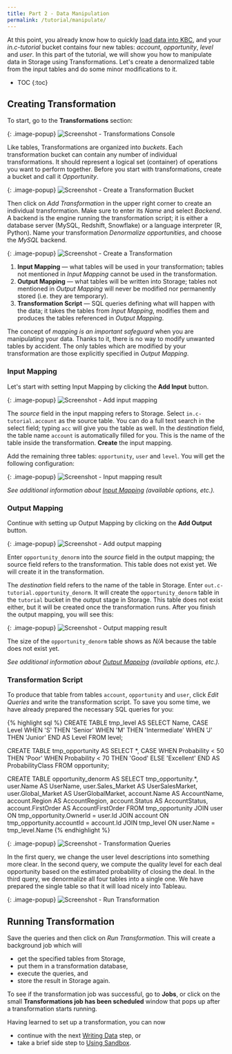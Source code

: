 ```yaml
---
title: Part 2 - Data Manipulation
permalink: /tutorial/manipulate/
---
```


At this point, you already know how to quickly [load data into KBC](/tutorial/load/),
and your *in.c-tutorial* bucket contains four new tables: *account*, *opportunity*, *level* and *user*. 
In this part of the tutorial, we will show you how to manipulate data in Storage using Transformations. 
Let's create a denormalized table from the input tables and do some minor modifications to it.

* TOC
{:toc}

## Creating Transformation
To start, go to the **Transformations** section:

{: .image-popup}
![Screenshot - Transformations Console](/tutorial/manipulate/transformations-intro.png)

Like tables, Transformations are organized into *buckets*. Each transformation bucket can contain any number
of individual transformations. It should represent a logical set (container) of operations you want to perform together.
Before you start with transformations, create a bucket and call it *Opportunity*. 

{: .image-popup}
![Screenshot - Create a Transformation Bucket](/tutorial/manipulate/transformations-create-bucket.png)

Then click on *Add Transformation* in the upper right corner to create an individual transformation. 
Make sure to enter its *Name* and select *Backend*. A backend is the engine running the transformation script;
it is either a database server (MySQL, Redshift, Snowflake) or a language interpreter (R, Python). 
Name your transformation *Denormalize opportunities*, and choose the *MySQL* backend.

{: .image-popup}
![Screenshot - Create a Transformation](/tutorial/manipulate/transformations-create.png)


1. **Input Mapping** — what tables will be used in your transformation; tables not mentioned in *Input Mapping* cannot be used in the transformation. 
2. **Output Mapping** — what tables will be written into Storage; tables not mentioned in *Output Mapping* will never be modified nor permanently stored (i.e. they are temporary). 
3. **Transformation Script** — SQL queries defining what will happen with the data; it takes the tables from *Input Mapping*, modifies them and produces the tables referenced in *Output Mapping*.

The concept of *mapping is an important safeguard* when you are manipulating your data. 
Thanks to it, there is no way to modify unwanted tables by accident. 
The only tables which are modified by your transformation are those explicitly specified in *Output Mapping*.  

### Input Mapping
Let's start with setting Input Mapping by clicking the **Add Input** button.

{: .image-popup}
![Screenshot - Add input mapping](/tutorial/manipulate/transformation-input.png)

The *source* field in the input mapping refers to Storage. Select `in.c-tutorial.account` as the source table. 
You can do a full text search in the select field; typing `acc` will give you the table as well. 
In the *destination* field, the table name `account` is automatically filled for you. 
This is the name of the table inside the transformation. **Create** the input mapping.

Add the remaining three tables: `opportunity`, `user` and `level`. You will get the following configuration:

{: .image-popup}
![Screenshot - Input mapping result](/tutorial/manipulate/transformation-input-end.png)

*See additional information about [Input Mapping](/manipulation/transformations/mappings/#input-mapping) 
(available options, etc.).*

### Output Mapping
Continue with setting up Output Mapping by clicking on the **Add Output** button.

{: .image-popup}
![Screenshot - Add output mapping](/tutorial/manipulate/transformation-output.png)

Enter `opportunity_denorm` into the *source* field in the output mapping; 
the source field refers to the transformation.
This table does not exist yet. We will create it in the transformation.

The *destination* field refers to the name of the table in Storage. Enter `out.c-tutorial.opportunity_denorm`. 
It will create the `opportunity_denorm` table in the `tutorial` bucket in the *out*put stage in Storage. 
This table does not exist either, but it will be created once the transformation runs. 
After you finish the output mapping, you will see this:

{: .image-popup}
![Screenshot - Output mapping result](/tutorial/manipulate/transformation-output-end.png)

The size of the `opportunity_denorm` table shows as *N/A* because the table does not exist yet.

*See additional information about [Output Mapping](/manipulation/transformations/mappings/#output-mapping) 
(available options, etc.).*

### Transformation Script
To produce that table from tables `account`, `opportunity` and `user`, click *Edit Queries* and write the transformation script. 
To save you some time, we have already prepared the necessary SQL queries for you:

{% highlight sql %}
CREATE TABLE tmp_level AS 
    SELECT Name, CASE Level 
        WHEN 'S' THEN 'Senior'
        WHEN 'M' THEN 'Intermediate'
        WHEN 'J' THEN 'Junior' END AS Level
    FROM level;

CREATE TABLE tmp_opportunity AS 
    SELECT *, CASE 
        WHEN Probability < 50 THEN 'Poor'
        WHEN Probability < 70 THEN 'Good'
        ELSE 'Excellent' END AS ProbabilityClass
    FROM opportunity;

CREATE TABLE opportunity_denorm AS 
    SELECT tmp_opportunity.*, 
        user.Name AS UserName, user.Sales_Market AS UserSalesMarket, 
        user.Global_Market AS UserGlobalMarket,
        account.Name AS AccountName, account.Region AS AccountRegion, 
        account.Status AS AccountStatus, account.FirstOrder AS AccountFirstOrder
    FROM tmp_opportunity 
        JOIN user ON tmp_opportunity.OwnerId = user.Id
        JOIN account ON tmp_opportunity.accountId = account.Id
        JOIN tmp_level ON user.Name = tmp_level.Name
{% endhighlight %}

{: .image-popup}
![Screenshot - Transformation Queries](/tutorial/manipulate/transformation-queries.png)

In the first query, we change the user level descriptions into something more clear. 
In the second query, we compute the quality level for each deal opportunity based on the estimated probability 
of closing the deal. 
In the third query, we denormalize all four tables into a single one. 
We have prepared the single table so that it will load nicely into Tableau.

{: .image-popup}
![Screenshot - Run Transformation](/tutorial/manipulate/transformations-intro-3.png)

## Running Transformation
Save the queries and then click on *Run Transformation*. This will create a background job which will 

- get the specified tables from Storage,
- put them in a transformation database, 
- execute the queries, and 
- store the result in Storage again. 

To see if the transformation job was successful, go to **Jobs**, or click on the small 
**Transformations job has been scheduled** window that pops up after a transformation starts running. 

Having learned to set up a transformation, you can now
  
- continue with the next [Writing Data](/tutorial/write/) step, or
- take a brief side step to [Using Sandbox](/tutorial/manipulate/sandbox/).
